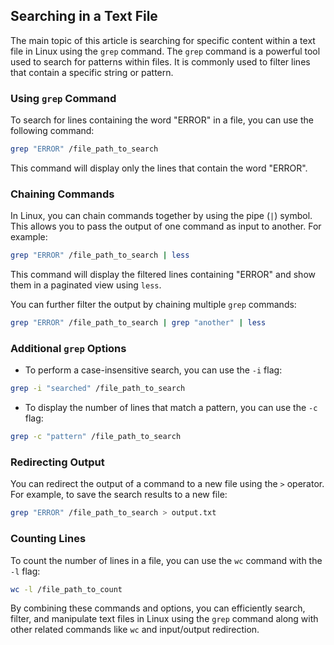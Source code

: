 ## Searching in a Text File

The main topic of this article is searching for specific content within a text file in Linux using the `grep` command. The `grep` command is a powerful tool used to search for patterns within files. It is commonly used to filter lines that contain a specific string or pattern.

### Using `grep` Command

To search for lines containing the word "ERROR" in a file, you can use the following command:
```bash
grep "ERROR" /file_path_to_search
```

This command will display only the lines that contain the word "ERROR".

### Chaining Commands

In Linux, you can chain commands together by using the pipe (`|`) symbol. This allows you to pass the output of one command as input to another. For example:
```bash
grep "ERROR" /file_path_to_search | less
```
This command will display the filtered lines containing "ERROR" and show them in a paginated view using `less`.

You can further filter the output by chaining multiple `grep` commands:
```bash
grep "ERROR" /file_path_to_search | grep "another" | less
```

### Additional `grep` Options

- To perform a case-insensitive search, you can use the `-i` flag:
```bash
grep -i "searched" /file_path_to_search
```

- To display the number of lines that match a pattern, you can use the `-c` flag:
```bash
grep -c "pattern" /file_path_to_search
```

### Redirecting Output

You can redirect the output of a command to a new file using the `>` operator. For example, to save the search results to a new file:
```bash
grep "ERROR" /file_path_to_search > output.txt
```

### Counting Lines

To count the number of lines in a file, you can use the `wc` command with the `-l` flag:
```bash
wc -l /file_path_to_count
```

By combining these commands and options, you can efficiently search, filter, and manipulate text files in Linux using the `grep` command along with other related commands like `wc` and input/output redirection.